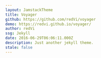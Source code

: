 ```yaml
---
layout: JamstackTheme
title: Voyager
github: https://github.com/redVi/voyager
demo: https://redvi.github.io/voyager/
author: redVi
ssg: Jekyll
date: 2016-06-29T06:06:11.000Z
description: Just another jekyll theme.
stale: false
---
```

